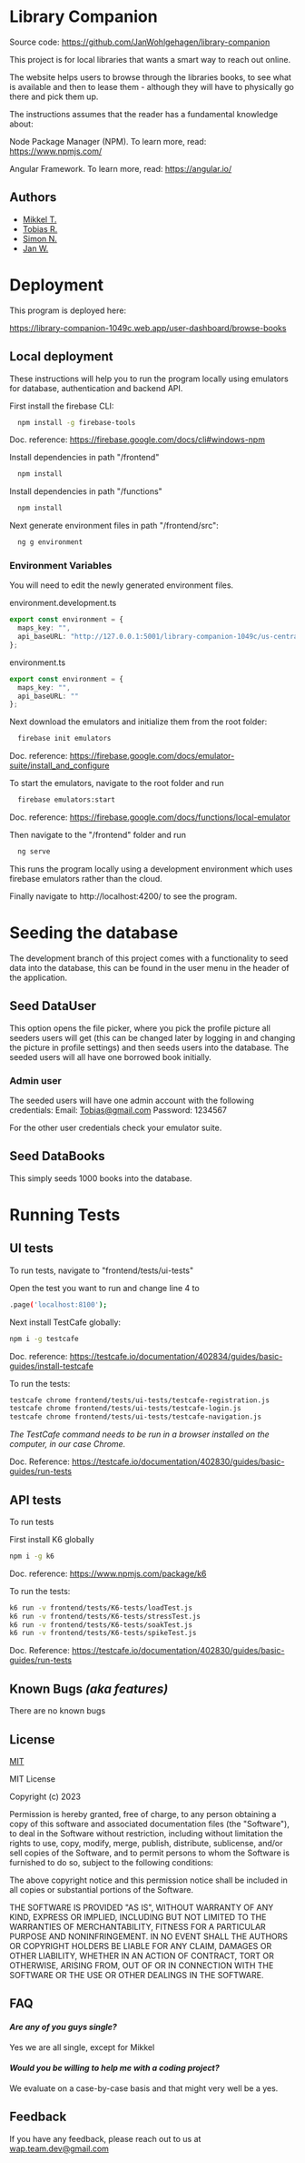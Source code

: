 
# Library Companion

Source code: https://github.com/JanWohlgehagen/library-companion

This project is for local libraries that wants a smart way to reach out online.

The website helps users to browse through the libraries books, to see what is available and then to lease them - although they will have to physically go there and pick them up.


The instructions assumes that the reader has a fundamental knowledge about:

Node Package Manager (NPM). To learn more, read: https://www.npmjs.com/

Angular Framework. To learn more, read: https://angular.io/
## Authors

- [Mikkel T.](https://github.com/Theut94)
- [Tobias R.](https://github.com/TobiasEASV)
- [Simon N.](https://github.com/Tadiaki)
- [Jan W.](https://github.com/JanWohlgehagen)


# Deployment

This program is deployed here:

https://library-companion-1049c.web.app/user-dashboard/browse-books

## Local deployment

These instructions will help you to run the program locally using emulators for database, authentication and backend API.

First install the firebase CLI:

```bash
  npm install -g firebase-tools
```
Doc. reference: https://firebase.google.com/docs/cli#windows-npm

Install dependencies in path "/frontend"

```bash
  npm install
```

Install dependencies in path "/functions"

```bash
  npm install
```

Next generate environment files in path "/frontend/src":

```bash
  ng g environment
```

### Environment Variables

You will need to edit the newly generated environment files.

environment.development.ts

```ts
export const environment = {
  maps_key: "",
  api_baseURL: "http://127.0.0.1:5001/library-companion-1049c/us-central1/api/"
};
```

environment.ts

```ts
export const environment = {
  maps_key: "",
  api_baseURL: ""
};
```

Next download the emulators and initialize them from the root folder:

```bash
  firebase init emulators
```
Doc. reference: https://firebase.google.com/docs/emulator-suite/install_and_configure

To start the emulators, navigate to the root folder and run

```bash
  firebase emulators:start
```
Doc. reference: https://firebase.google.com/docs/functions/local-emulator

Then navigate to the "/frontend" folder and run

```bash
  ng serve
```

This runs the program locally using a development environment which uses firebase emulators rather than the cloud.

Finally navigate to http://localhost:4200/ to see the program.

# Seeding the database

The development branch of this project comes with a functionality to seed data into the database, this can be found in the user menu in the header of the application.

## Seed DataUser
This option opens the file picker, where you pick the profile picture all seeders users will get (this can be changed later by logging in and changing the picture in profile settings) and then seeds users into the database. The seeded users will all have one borrowed book initially. 

### Admin user
The seeded users will have one admin account with the following credentials:
Email: Tobias@gmail.com
Password: 1234567

For the other user credentials check your emulator suite.

## Seed DataBooks
This simply seeds 1000 books into the database.

# Running Tests
## UI tests
To run tests, navigate to "frontend/tests/ui-tests"

Open the test you want to run and change line 4 to

```bash
.page('localhost:8100');
```

Next install TestCafe globally:

```bash
npm i -g testcafe
```
Doc. reference: https://testcafe.io/documentation/402834/guides/basic-guides/install-testcafe

To run the tests:

```bash
testcafe chrome frontend/tests/ui-tests/testcafe-registration.js
testcafe chrome frontend/tests/ui-tests/testcafe-login.js
testcafe chrome frontend/tests/ui-tests/testcafe-navigation.js
```
*The TestCafe command needs to be run in a browser installed on the computer, in our case Chrome.*

Doc. Reference: https://testcafe.io/documentation/402830/guides/basic-guides/run-tests

## API tests

To run tests

First install K6 globally

```bash
npm i -g k6
```
Doc. reference: https://www.npmjs.com/package/k6

To run the tests:

```bash
k6 run -v frontend/tests/K6-tests/loadTest.js
k6 run -v frontend/tests/K6-tests/stressTest.js
k6 run -v frontend/tests/K6-tests/soakTest.js
k6 run -v frontend/tests/K6-tests/spikeTest.js
```

Doc. Reference: https://testcafe.io/documentation/402830/guides/basic-guides/run-tests

## Known Bugs *(aka features)*

There are no known bugs

## License

[MIT](https://choosealicense.com/licenses/mit/)

MIT License

Copyright (c) 2023

Permission is hereby granted, free of charge, to any person obtaining a copy
of this software and associated documentation files (the "Software"), to deal
in the Software without restriction, including without limitation the rights
to use, copy, modify, merge, publish, distribute, sublicense, and/or sell
copies of the Software, and to permit persons to whom the Software is
furnished to do so, subject to the following conditions:

The above copyright notice and this permission notice shall be included in all
copies or substantial portions of the Software.

THE SOFTWARE IS PROVIDED "AS IS", WITHOUT WARRANTY OF ANY KIND, EXPRESS OR
IMPLIED, INCLUDING BUT NOT LIMITED TO THE WARRANTIES OF MERCHANTABILITY,
FITNESS FOR A PARTICULAR PURPOSE AND NONINFRINGEMENT. IN NO EVENT SHALL THE
AUTHORS OR COPYRIGHT HOLDERS BE LIABLE FOR ANY CLAIM, DAMAGES OR OTHER
LIABILITY, WHETHER IN AN ACTION OF CONTRACT, TORT OR OTHERWISE, ARISING FROM,
OUT OF OR IN CONNECTION WITH THE SOFTWARE OR THE USE OR OTHER DEALINGS IN THE
SOFTWARE.
## FAQ

#### *Are any of you guys single?*

Yes we are all single, except for Mikkel

#### *Would you be willing to help me with a coding project?*

We evaluate on a case-by-case basis and that might very well be a yes.


## Feedback

If you have any feedback, please reach out to us at wap.team.dev@gmail.com